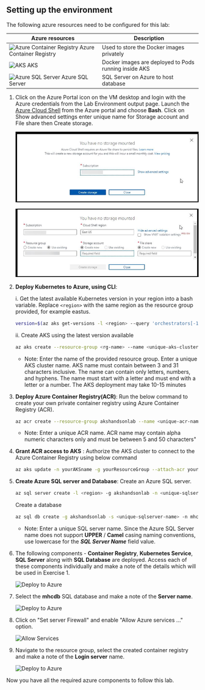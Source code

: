 ## Setting up the environment

The following azure resources need to be configured for this lab:

|Azure resources                      | Description|
|-------------------------------------|------------|
|![Azure Container Registry](images/container_registry.png) Azure Container Registry | Used to store the Docker images privately|
|![AKS](images/aks.png) AKS | Docker images are deployed to Pods running inside AKS|
|![Azure SQL Server](images/sqlserver.png) Azure SQL Server | SQL Server on Azure to host database|

1. Click on the Azure Portal icon on the VM desktop and login with the Azure credentials from the Lab Environment output page. Launch the [Azure Cloud Shell](https://docs.microsoft.com/en-in/azure/cloud-shell/overview) from the Azure portal and choose **Bash**. Click on Show advanced settings enter unique name for Storage account and File share then Create storage. 

    ![Iimage.](https://raw.githubusercontent.com/CloudLabs-MOC/azuredevopslabs/az400-badri/labs/vstsextend/kubernetes/images/bash1.png) 

    ![Iimage.](https://raw.githubusercontent.com/CloudLabs-MOC/azuredevopslabs/az400-badri/labs/vstsextend/kubernetes/images/bash2.png)

1. **Deploy Kubernetes to Azure, using CLI**:

   i. Get the latest available Kubernetes version in your region into a bash variable. Replace `<region>` with the same region as the resource group provided, for example eastus.

      ```bash
     version=$(az aks get-versions -l <region> --query 'orchestrators[-1].orchestratorVersion' -o tsv)
      ```
   
   ii. Create AKS using the latest version available
    
    ```bash
    az aks create --resource-group <rg-name> --name <unique-aks-cluster-name> --kubernetes-version $version --generate-ssh-keys --location <region>
    ```
    
   - Note: Enter the name of the provided resource group. Enter a unique AKS cluster name. AKS name must contain between 3 and 31 characters inclusive. The name can contain only letters, numbers, and hyphens. The name must start with a letter and must end with a letter or a number. The AKS deployment may take 10-15 minutes

1. **Deploy Azure Container Registry(ACR)**: Run the below command to create your own private container registry using Azure Container Registry (ACR).

    ```bash
    az acr create --resource-group akshandsonlab --name <unique-acr-name> --sku Standard --location <region>
    ```
    
   - Note: Enter a unique ACR name. ACR name may contain alpha numeric characters only and must be between 5 and 50 characters"
    
1. **Grant ACR access to AKS** : Authorize the AKS cluster to connect to the Azure Container Registry using below command 

    ```bash 
    az aks update -n yourAKSname -g yourResourceGroup --attach-acr yourACRname 
    ```
    
1. **Create Azure SQL server and Database**: 
    Create an Azure SQL server.
    
    ```bash
    az sql server create -l <region> -g akshandsonlab -n <unique-sqlserver-name> -u sqladmin -p P2ssw0rd1234
    ```

    Create a database

    ```bash
    az sql db create -g akshandsonlab -s <unique-sqlserver-name> -n mhcdb --service-objective S0
    ```
    
   - Note: Enter a unique SQL server name. Since the Azure SQL Server name does not support **UPPER** / **Camel** casing naming conventions, use lowercase for the ***SQL Server Name*** field value.
    
1. The following components - **Container Registry**, **Kubernetes Service**, **SQL Server** along with **SQL Database** are deployed. Access each of these components individually and make a note of the details which will be used in Exercise 1.
   
   ![Deploy to Azure](images/azurecomponents.png)
   
1. Select the **mhcdb** SQL database and make a note of the **Server name**.

   ![Deploy to Azure](images/getdbserverurl.png)

1. Click on "Set server Firewall" and enable "Allow Azure services ..." option.

   ![Allow Services ](images/allow.png)

1. Navigate to the resource group, select the created container registry and make a note of the **Login server** name.

   ![Deploy to Azure](images/getacrserver.png)

Now you have all the required azure components to follow this lab.


